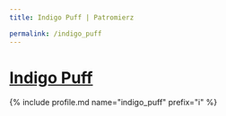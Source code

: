 ```yaml
---
title: Indigo Puff | Patromierz

permalink: /indigo_puff
---
```


# [Indigo Puff](https://patronite.pl/indigo_puff)

{% include profile.md name="indigo_puff" prefix="i" %}

